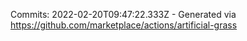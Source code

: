 Commits: 2022-02-20T09:47:22.333Z - Generated via https://github.com/marketplace/actions/artificial-grass
<br>
